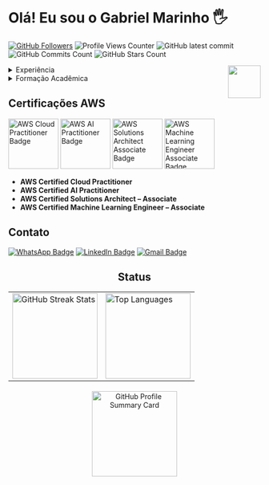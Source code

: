 # Olá! Eu sou o Gabriel Marinho 🖐️
[![GitHub Followers](https://img.shields.io/github/followers/GabrielFMarinho.svg?style=social&label=Follow&maxAge=2592000)](https://github.com/GabrielFMarinho?tab=followers)
![Profile Views Counter](https://komarev.com/ghpvc/?username=GabrielFMarinho)
![GitHub latest commit](https://badgen.net/github/last-commit/GabrielFMarinho/GabrielFMarinho/?icon=github&color=red)
![GitHub Commits Count](https://badgen.net/github/commits/GabrielFMarinho/GabrielFMarinho/?icon=github&color=green)
![GitHub Stars Count](https://badgen.net/github/stars/GabrielFMarinho/GabrielFMarinho/?icon=github&color=yellow)

   <img src="https://miro.medium.com/v2/resize:fit:342/1*rpYyNZvqfFej0FgWEW5p9Q.png" min-width="65px" max-width="65px" width="65px" align="right">  
 <details>
    <summary>Experiência</summary>
    
- **Desenvolvedor de Software** na Cubos Academy (jul 2023 - dez 2023)
  - Desenvolvimento Back-end (![Javascript Icon](https://img.icons8.com/color/16/000000/javascript--v1.png) Javascript, ![Node.js Icon](https://img.icons8.com/color/16/000000/nodejs.png) Node.js e pacotes npm)
  - Desenvolvimento de APIs Rest
  - Experiência com projeção de banco de dados utilizando ![SQL Icon](https://img.icons8.com/color/16/000000/sql.png) SQL
  - Experiência com ![Git Icon](https://img.icons8.com/color/16/000000/git.png) Git e ![GitHub Icon](https://img.icons8.com/color/16/000000/github.png) Git Hub
  - Experiência com metodologias ágeis
    
  </details>

 <details>
    <summary>Formação Acadêmica</summary>
    
- **Bacharelado em Engenharia de Software** na Estácio (set 2022 - set 2026)
  - Cubos Academy Desenvolvedor de Software Back-end jun de 2023 - nov de 2023
  - Escola da Nuvem Curso de Formação Computação em Nuvem, AWS Fundamentos set de 2023 - dez de 2023
        
  </details>


## Certificações AWS

<div align="left">
  <img src="https://images.credly.com/images/00634f82-b07f-4bbd-a6bb-53de397fc3a6/twitter_thumb_201604_image.png" width="100px" alt="AWS Cloud Practitioner Badge"/>
  <img src="https://images.credly.com/images/4d4693bb-530e-4bca-9327-de07f3aa2348/image.png" width="100px" alt="AWS AI Practitioner Badge"/>
  <img src="https://images.credly.com/images/0e284c3f-5164-4b21-8660-0d84737941bc/image.png" width="100px" alt="AWS Solutions Architect Associate Badge"/>
  <img src="https://images.credly.com/size/340x340/images/1a634b4e-3d6b-4a74-b118-c0dcb429e8d2/image.png" width="100px" alt="AWS Machine Learning Engineer Associate Badge"/>
</div>

- **AWS Certified Cloud Practitioner**
- **AWS Certified AI Practitioner**
- **AWS Certified Solutions Architect – Associate**
- **AWS Certified Machine Learning Engineer – Associate**

## Contato

[![WhatsApp Badge](https://img.shields.io/badge/WhatsApp-25D366?style=for-the-badge&logo=whatsapp&logoColor=white)](https://wa.me/5532984681942)
[![LinkedIn Badge](https://img.shields.io/badge/LinkedIn-0077B5?style=for-the-badge&logo=linkedin&logoColor=white)](https://www.linkedin.com/in/gabriel-marinho95/)
[![Gmail Badge](https://img.shields.io/badge/Gmail-D14836?style=for-the-badge&logo=gmail&logoColor=white)](mailto:gabriel18marinho@gmail.com)

<div style="text-align: center;">

  <h2> Status</h2>

  <table style="margin: 0 auto;" align="center">
    <tr>
      <td>
        <img height="170px" src="https://github-readme-streak-stats.herokuapp.com/?user=GabrielFMarinho&theme=react&hide_border=false" alt="GitHub Streak Stats"/>
      </td>
      <td>
        <img height="170px" src="https://github-readme-stats.vercel.app/api/top-langs/?username=GabrielFMarinho&layout=compact&theme=react&count_private=true" alt="Top Languages"/>
      </td>
    </tr>
  </table>

</div>
  <div style="margin: 20px auto; text-align: center; display: flex; justify-content: center;">
    <a href="https://github.com/GabrielFMarinho">
      <img height="170px" src="https://github-profile-summary-cards.vercel.app/api/cards/profile-details?username=GabrielFMarinho&theme=nord_dark" alt="GitHub Profile Summary Card"/>
    </a>
  </div>

